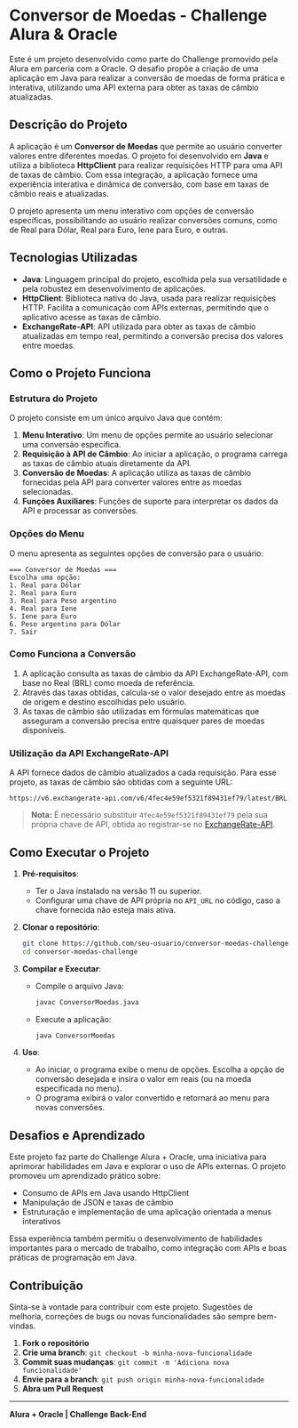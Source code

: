 # Conversor de Moedas - Challenge Alura & Oracle

Este é um projeto desenvolvido como parte do Challenge promovido pela Alura em parceria com a Oracle. O desafio propõe a criação de uma aplicação em Java para realizar a conversão de moedas de forma prática e interativa, utilizando uma API externa para obter as taxas de câmbio atualizadas.

## Descrição do Projeto

A aplicação é um **Conversor de Moedas** que permite ao usuário converter valores entre diferentes moedas. O projeto foi desenvolvido em **Java** e utiliza a biblioteca **HttpClient** para realizar requisições HTTP para uma API de taxas de câmbio. Com essa integração, a aplicação fornece uma experiência interativa e dinâmica de conversão, com base em taxas de câmbio reais e atualizadas.

O projeto apresenta um menu interativo com opções de conversão específicas, possibilitando ao usuário realizar conversões comuns, como de Real para Dólar, Real para Euro, Iene para Euro, e outras. 

## Tecnologias Utilizadas

- **Java**: Linguagem principal do projeto, escolhida pela sua versatilidade e pela robustez em desenvolvimento de aplicações.
- **HttpClient**: Biblioteca nativa do Java, usada para realizar requisições HTTP. Facilita a comunicação com APIs externas, permitindo que o aplicativo acesse as taxas de câmbio.
- **ExchangeRate-API**: API utilizada para obter as taxas de câmbio atualizadas em tempo real, permitindo a conversão precisa dos valores entre moedas.

## Como o Projeto Funciona

### Estrutura do Projeto

O projeto consiste em um único arquivo Java que contém:
1. **Menu Interativo**: Um menu de opções permite ao usuário selecionar uma conversão específica.
2. **Requisição à API de Câmbio**: Ao iniciar a aplicação, o programa carrega as taxas de câmbio atuais diretamente da API.
3. **Conversão de Moedas**: A aplicação utiliza as taxas de câmbio fornecidas pela API para converter valores entre as moedas selecionadas.
4. **Funções Auxiliares**: Funções de suporte para interpretar os dados da API e processar as conversões.

### Opções do Menu

O menu apresenta as seguintes opções de conversão para o usuário:

```
=== Conversor de Moedas ===
Escolha uma opção:
1. Real para Dólar
2. Real para Euro
3. Real para Peso argentino
4. Real para Iene
5. Iene para Euro
6. Peso argentino para Dólar
7. Sair
```

### Como Funciona a Conversão

1. A aplicação consulta as taxas de câmbio da API ExchangeRate-API, com base no Real (BRL) como moeda de referência.
2. Através das taxas obtidas, calcula-se o valor desejado entre as moedas de origem e destino escolhidas pelo usuário.
3. As taxas de câmbio são utilizadas em fórmulas matemáticas que asseguram a conversão precisa entre quaisquer pares de moedas disponíveis.

### Utilização da API ExchangeRate-API

A API fornece dados de câmbio atualizados a cada requisição. Para esse projeto, as taxas de câmbio são obtidas com a seguinte URL:
```url
https://v6.exchangerate-api.com/v6/4fec4e59ef5321f89431ef79/latest/BRL
```
> **Nota:** É necessário substituir `4fec4e59ef5321f89431ef79` pela sua própria chave de API, obtida ao registrar-se no [ExchangeRate-API](https://www.exchangerate-api.com/).

## Como Executar o Projeto

1. **Pré-requisitos**:
   - Ter o Java instalado na versão 11 ou superior.
   - Configurar uma chave de API própria no `API_URL` no código, caso a chave fornecida não esteja mais ativa.

2. **Clonar o repositório**:
   ```bash
   git clone https://github.com/seu-usuario/conversor-moedas-challenge.git
   cd conversor-moedas-challenge
   ```

3. **Compilar e Executar**:
   - Compile o arquivo Java:
     ```bash
     javac ConversorMoedas.java
     ```
   - Execute a aplicação:
     ```bash
     java ConversorMoedas
     ```

4. **Uso**:
   - Ao iniciar, o programa exibe o menu de opções. Escolha a opção de conversão desejada e insira o valor em reais (ou na moeda especificada no menu).
   - O programa exibirá o valor convertido e retornará ao menu para novas conversões.

## Desafios e Aprendizado

Este projeto faz parte do Challenge Alura + Oracle, uma iniciativa para aprimorar habilidades em Java e explorar o uso de APIs externas. O projeto promoveu um aprendizado prático sobre:

- Consumo de APIs em Java usando HttpClient
- Manipulação de JSON e taxas de câmbio
- Estruturação e implementação de uma aplicação orientada a menus interativos
  
Essa experiência também permitiu o desenvolvimento de habilidades importantes para o mercado de trabalho, como integração com APIs e boas práticas de programação em Java.

## Contribuição

Sinta-se à vontade para contribuir com este projeto. Sugestões de melhoria, correções de bugs ou novas funcionalidades são sempre bem-vindas. 

1. **Fork o repositório**
2. **Crie uma branch**: `git checkout -b minha-nova-funcionalidade`
3. **Commit suas mudanças**: `git commit -m 'Adiciona nova funcionalidade'`
4. **Envie para a branch**: `git push origin minha-nova-funcionalidade`
5. **Abra um Pull Request**

---

**Alura + Oracle | Challenge Back-End**
